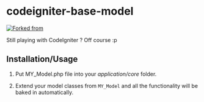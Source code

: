 codeigniter-base-model
=====================================

[![Forked from](https://github.com/benedmunds/codeigniter-base-model)](https://github.com/benedmunds/codeigniter-base-model)

Still playing with CodeIgniter ?
Off course :p

Installation/Usage
------------------

1. Put MY\_Model.php file into your _application/core_ folder.

2. Extend your model classes from `MY_Model` and all the functionality will be baked in automatically.
